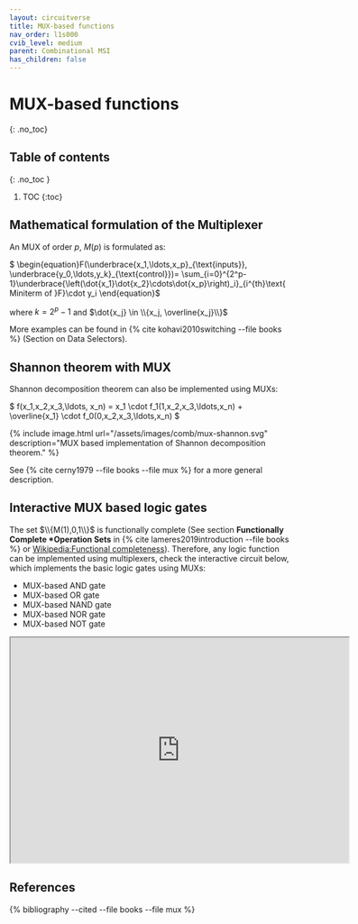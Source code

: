 ```yaml
---
layout: circuitverse
title: MUX-based functions
nav_order: l1s000
cvib_level: medium
parent: Combinational MSI
has_children: false
---
```



# MUX-based functions
{: .no_toc}


## Table of contents
{: .no_toc }

1. TOC
{:toc}


## Mathematical formulation of the Multiplexer

An MUX of order $p$, $M(p)$ is formulated as:

$ \begin{equation}F(\underbrace{x_1,\ldots,x_p}\_{\text{inputs}}, \underbrace{y_0,\ldots,y_k}\_{\text{control}})= \sum\_{i=0}^{2^p-1}\underbrace{\left(\dot{x_1}\dot{x_2}\cdots\dot{x_p}\right)_i}\_{i^{th}\text{ Miniterm of }F}\cdot y_i \end{equation}$

where $k=2^p-1$ and $\dot{x_j} \in \\{x_j, \overline{x_j}\\}$

More examples can be found in {% cite kohavi2010switching --file books %} (Section on Data Selectors).


## Shannon theorem with MUX

Shannon decomposition theorem can also be implemented using MUXs:

$ f(x_1,x_2,x_3,\ldots, x_n) = x_1 \cdot f_1(1,x_2,x_3,\ldots,x_n) + \overline{x_1} \cdot f_0(0,x_2,x_3,\ldots,x_n) $

{% include image.html url="/assets/images/comb/mux-shannon.svg" description="MUX based implementation of Shannon decomposition theorem." %}

See {% cite cerny1979 --file books --file mux %} for a more general description.


## Interactive MUX based logic gates

The set $\\{M(1),0,1\\}$ is functionally complete (See section **Functionally Complete \*Operation Sets** in {% cite lameres2019introduction --file books %} or [Wikipedia:Functional completeness](https://en.wikipedia.org/w/index.php?title=Functional_completeness&oldid=986190082)). Therefore, any logic function can be implemented using multiplexers, check the interactive circuit below, which implements the basic logic gates using MUXs:

-   MUX-based AND gate
-   MUX-based OR gate
-   MUX-based NAND gate
-   MUX-based NOR gate
-   MUX-based NOT gate

<iframe width="600px" height="400px"
	src="https://circuitverse.org/simulator/embed/mux-based-not-gate"
	id="projectPreview" scrolling="no"
	title="MUX-based NOT gate"
	webkitAllowFullScreen mozAllowFullScreen allowFullScreen>
</iframe>


## References

{% bibliography --cited --file books --file mux %}
